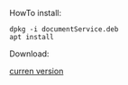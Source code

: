 HowTo install:

    dpkg -i documentService.deb
    apt install
    
Download:
    
[curren version](https://nexus.metaways.net/repository/documentPreview/develop/documentPreviewService.deb)